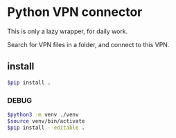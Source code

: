 # Python VPN connector

This is only a lazy wrapper, for daily work.

Search for VPN files in a folder, and connect to this VPN.

## install

```sh
$pip install .
```

### DEBUG

```sh
$python3 -m venv ./venv
$source venv/bin/activate
$pip install --editable .
```
